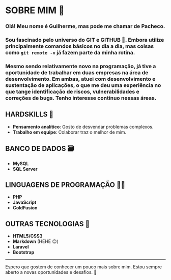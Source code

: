 # SOBRE MIM 👔

### Olá! Meu nome é Guilherme, mas pode me chamar de Pacheco. 
### Sou fascinado pelo universo do GIT e GITHUB 🌟. Embora utilize principalmente comandos básicos no dia a dia, mas coisas como `git remote -v` já fazem parte da minha rotina.

### Mesmo sendo relativamente novo na programação, já tive a oportunidade de trabalhar em duas empresas na área de desenvolvimento. Em ambas, atuei com desenvolvimento e sustentação de aplicações, o que me deu uma experiência no que tange identificação de riscos, vulnerabilidades e correções de bugs. Tenho interesse contínuo nessas áreas.

## HARDSKILLS 💪
- **Pensamento analítico**: Gosto de desvendar problemas complexos.
- **Trabalho em equipe**: Colaborar traz o melhor de mim.

## BANCO DE DADOS 🗃️
- **MySQL**
- **SQL Server**

## LINGUAGENS DE PROGRAMAÇÃO 👨‍💻
- **PHP**
- **JavaScript**
- **ColdFusion**

## OUTRAS TECNOLOGIAS 🔧
- **HTML5/CSS3**
- **Markdown** (HEHE 😉)
- **Laravel**
- **Bootstrap**

---

Espero que gostem de conhecer um pouco mais sobre mim. Estou sempre aberto a novas oportunidades e desafios. 🚀
